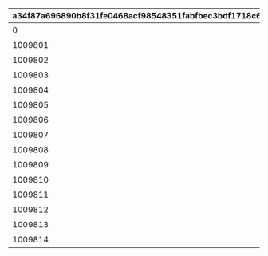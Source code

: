 |a34f87a696890b8f31fe0468acf98548351fabfbec3bdf1718c64948aaf6c73d|d09fa2e59fa55ae353b4df8e03945cd31d762eea782bd09558f681b5f32c7b0f|350ff75df84615c1e7b1de2a3fbec8d2d0ea0c4daaa195c8486f4ca2d708998b|171b8045b16a8b0dae742d9d7e2e3814e4ead5d4378707f299f5e9a4e7559f0a|27c6df9731985e8f87f0e0e4dac4b39ff878d5bf357a448b128b013f95d8b8da|afc1f81bbe8b1a43bd8df0f8129bd23b76c8202cc698c5f5071c9f5ba6d96665|a5f25f9fb7e7397733497d1a948032d39dd0fee1cc0b5392794a334b8261fe22|
| --- | --- | --- | --- | --- | --- | --- |
|0|1009801|20053103|10098|2022/07/31 12:00:00|0|みゅ～ちゃんすくすく日記その1|
|1009801|1009802|0|10098|2022/07/31 12:00:00|5098001|みゅ～ちゃんすくすく日記その2|
|1009802|1009803|0|10098|2022/08/01 5:00:00|5098002|みゅ～ちゃんすくすく日記その3|
|1009803|1009804|0|10098|2022/08/02 5:00:00|5098002|みゅ～ちゃんすくすく日記その4|
|1009804|1009805|0|10098|2022/08/03 5:00:00|5098002|みゅ～ちゃんすくすく日記その5|
|1009805|1009806|0|10098|2022/08/04 5:00:00|5098002|みゅ～ちゃんすくすく日記その6|
|1009806|1009807|0|10098|2022/08/05 5:00:00|5098003|みゅ～ちゃんすくすく日記その7|
|1009807|1009808|0|10098|2022/08/06 5:00:00|5098003|みゅ～ちゃんすくすく日記その8|
|1009808|1009809|0|10098|2022/08/07 5:00:00|5098004|みゅ～ちゃんすくすく日記その9|
|1009809|1009810|0|10098|2022/08/08 5:00:00|5098005|みゅ～ちゃんすくすく日記その10|
|1009810|1009811|0|10098|2022/08/09 5:00:00|5098005|みゅ～ちゃんすくすく日記その11|
|1009811|1009812|0|10098|2022/08/10 5:00:00|5098005|みゅ～ちゃんすくすく日記その12|
|1009812|1009813|0|10098|2022/08/11 5:00:00|5098005|みゅ～ちゃんすくすく日記その13|
|1009813|1009814|0|10098|2022/08/12 5:00:00|5098006|みゅ～ちゃんすくすく日記その14|
|1009814|1009815|0|10098|2022/08/14 5:00:00|5098007|みゅ～ちゃんすくすく日記その15|